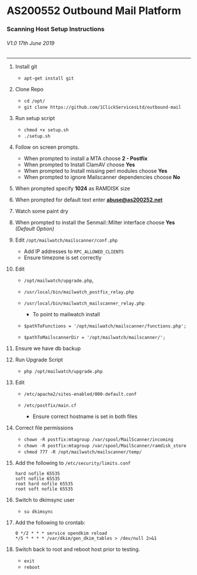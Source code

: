 # AS200552 Outbound Mail Platform

### Scanning Host Setup Instructions

###### V1.0 17th June 2019

---

1. Install git
   * `apt-get install git`
2. Clone Repo
   * `cd /opt/`
   * `git clone https://github.com/1ClickServicesLtd/outbound-mail`
3. Run setup script
   * `chmod +x setup.sh`
   * `./setup.sh`

4. Follow on screen prompts. 
   * When prompted to install a MTA choose **2 - Postfix**
   * When prompted to Install ClamAV choose **Yes**
   * When prompted to Install missing perl modules choose **Yes**
   * When prompted to ignore Mailscanner dependencies choose **No**

5. When prompted specify **1024** as RAMDISK size
6. When prompted for default text enter **abuse@as200252.net**

7. Watch some paint dry

8. When prompted to install the Senmail::Milter interface choose **Yes** *(Default Option)*

9. Edit `/opt/mailwatch/mailscanner/conf.php` 

   * Add IP addresses to `RPC_ALLOWED_CLIENTS`
   * Ensure timezone is set correctly

10. Edit 

    * `/opt/mailwatch/upgrade.php`,  

    * `/usr/local/bin/mailwatch_postfix_relay.php` 
    * `/usr/local/bin/mailwatch_mailscanner_relay.php` 
      * To point to mailwatch install

    * `$pathToFunctions = '/opt/mailwatch/mailscanner/functions.php';`
    * `$pathToMailscannerDir = '/opt/mailwatch/mailscanner/';`

11. Ensure we have db backup
12. Run Upgrade Script
    * `php /opt/mailwatch/upgrade.php`

13. Edit

    * `/etc/apache2/sites-enabled/000-default.conf`

    * `/etc/postfix/main.cf`
      * Ensure correct hostname is set in both files

14. Correct file permissions
    * `chown -R postfix:mtagroup /var/spool/MailScanner/incoming`
    * `chown -R postfix:mtagroup /var/spool/MailScanner/ramdisk_store`
    * `chmod 777 -R /opt/mailwatch/mailscanner/temp/`

15. Add the following to `/etc/security/limits.conf`

    ```
    hard nofile 65535
    soft nofile 65535
    root hard nofile 65535 
    root soft nofile 65535
    ```

16. Switch to dkimsync user

    * `su dkimsync`

17. Add the following to crontab:

    ``` 
    0 */2 * * * service opendkim reload
    */5 * * * * /var/dkim/gen_dkim_tables > /dev/null 2>&1
    ```

18. Switch back to root and reboot host prior to testing.
    * `exit`
    * `reboot`
